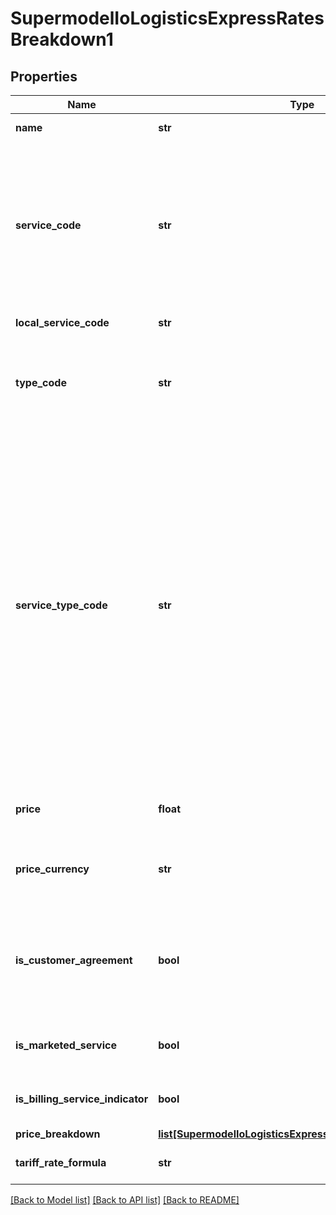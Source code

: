 # SupermodelIoLogisticsExpressRatesBreakdown1

## Properties
Name | Type | Description | Notes
------------ | ------------- | ------------- | -------------
**name** | **str** | Name of the charge | [optional] 
**service_code** | **str** | Special service or extra charge code. This is the code you would have to use in the /shipment service if you wish to add an optional Service such as Saturday delivery | [optional] 
**local_service_code** | **str** | Local service code | [optional] 
**type_code** | **str** | Charge type or category.&lt;BR&gt;                        Possible values;&lt;BR&gt;                        - DUTY&lt;BR&gt;                        - TAX&lt;BR&gt;                        - FEE | 
**service_type_code** | **str** | Special service charge code type for service. XCH type charge codes are Optional Services and should be displayed to users for selection.&lt;BR&gt;                        The possible values are;&lt;BR&gt;                        - XCH &#x3D; Extra charge&lt;BR&gt;                        - FEE &#x3D; Fee&lt;BR&gt;                        - SCH &#x3D; Surcharge&lt;BR&gt;                        - NRI &#x3D; Non Revenue Item&lt;BR&gt;                        Other charges may be automatically returned when applicable. | [optional] 
**price** | **float** | The charge amount of the line item charge. | 
**price_currency** | **str** | This the currency of the rated shipment for the prices listed. | [optional] 
**is_customer_agreement** | **bool** | Customer agreement indicator for product and services, if service is offered with prior customer agreement | [optional] 
**is_marketed_service** | **bool** | Indicator if the special service is marketed service | [optional] 
**is_billing_service_indicator** | **bool** | Indicator if there is any discount allowed | [optional] 
**price_breakdown** | [**list[SupermodelIoLogisticsExpressRatesPriceBreakdown2]**](SupermodelIoLogisticsExpressRatesPriceBreakdown2.md) |  | [optional] 
**tariff_rate_formula** | **str** | Tariff Rate Formula on Line Item Level | [optional] 

[[Back to Model list]](../README.md#documentation-for-models) [[Back to API list]](../README.md#documentation-for-api-endpoints) [[Back to README]](../README.md)

